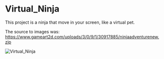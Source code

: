 # Virtual_Ninja
This project is a ninja that move in your screen, like a virtual pet.

The source to images was: https://www.gameart2d.com/uploads/3/0/9/1/30917885/ninjaadventurenew.zip

![Virtual_Ninja](https://user-images.githubusercontent.com/46327577/114493654-e6184400-9be8-11eb-9020-f078309c7d04.png)

